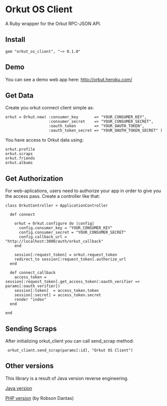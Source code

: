 # Orkut OS Client
A Ruby wrapper for the Orkut RPC-JSON API.

## Install
```   
gem "orkut_os_client", "~> 0.1.0"
```

## Demo
You can see a demo web app here: http://orkut.heroku.com/

## Get Data
Create you orkut connect client simple as:

```
orkut = Orkut.new( :consumer_key       => "YOUR_CONSUMER_KEY",
                   :consumer_secret    => "YOUR_CONSUMER_SECRET",
                   :oauth_token        => "YOUR_OAUTH_TOKEN",
                   :oauth_token_secret => "YOUR_OAUTH_TOKEN_SECRET" )
```                    

You have access to Orkut data using:

```
orkut.profile
orkut.scraps
orkut.friends
orkut.albums
```

## Get Authorization
For web-aplications, users need to authorize your app in order to give you the access pass.
Create a controller like that:

```
class OrkutController < ApplicationController

  def connect

    orkut = Orkut.configure do |config|
      config.consumer_key = "YOUR_CONSUMER_KEY"
      config.consumer_secret = "YOUR_CONSUMER_SECRET"
      config.callback_url = "http://localhost:3000/auth/orkut_callback"
    end

    session[:request_token] = orkut.request_token
    redirect_to session[:request_token].authorize_url
  end

  def connect_callback
    access_token = session[:request_token].get_access_token(:oauth_verifier => params[:oauth_verifier])
    session[:token]  = access_token.token
    session[:secret] = access_token.secret
    render "index"
  end

end
```

## Sending Scraps
After initializing orkut_client you can call send_scrap method:

```
 orkut_client.send_scrap(params[:id], "Orkut OS Client")
```

## Other versions
This library is a result of Java version reverse engineering.

[Java version](http://code.google.com/p/orkut-os-client/)

[PHP version](http://code.google.com/p/orkut-os-client-php/) (by Robson Dantas) 